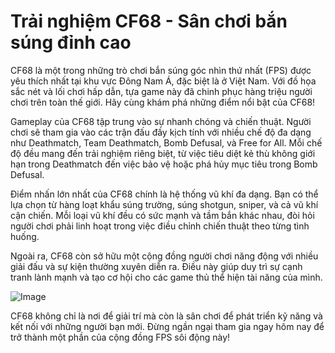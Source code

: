 # Trải nghiệm CF68 - Sân chơi bắn súng đỉnh cao

CF68 là một trong những trò chơi bắn súng góc nhìn thứ nhất (FPS) được yêu thích nhất tại khu vực Đông Nam Á, đặc biệt là ở Việt Nam. Với đồ họa sắc nét và lối chơi hấp dẫn, tựa game này đã chinh phục hàng triệu người chơi trên toàn thế giới. Hãy cùng khám phá những điểm nổi bật của CF68!

Gameplay của CF68 tập trung vào sự nhanh chóng và chiến thuật. Người chơi sẽ tham gia vào các trận đấu đầy kịch tính với nhiều chế độ đa dạng như Deathmatch, Team Deathmatch, Bomb Defusal, và Free for All. Mỗi chế độ đều mang đến trải nghiệm riêng biệt, từ việc tiêu diệt kẻ thù không giới hạn trong Deathmatch đến việc bảo vệ hoặc phá hủy mục tiêu trong Bomb Defusal.

Điểm nhấn lớn nhất của CF68 chính là hệ thống vũ khí đa dạng. Bạn có thể lựa chọn từ hàng loạt khẩu súng trường, súng shotgun, sniper, và cả vũ khí cận chiến. Mỗi loại vũ khí đều có sức mạnh và tầm bắn khác nhau, đòi hỏi người chơi phải linh hoạt trong việc điều chỉnh chiến thuật theo từng tình huống.

Ngoài ra, CF68 còn sở hữu một cộng đồng người chơi năng động với nhiều giải đấu và sự kiện thường xuyên diễn ra. Điều này giúp duy trì sự cạnh tranh lành mạnh và tạo cơ hội cho các game thủ thể hiện tài năng của mình.

![Image](https://github.com/user-attachments/assets/bd51ea9f-0666-407b-a7a7-98ead6de688c)

CF68 không chỉ là nơi để giải trí mà còn là sân chơi để phát triển kỹ năng và kết nối với những người bạn mới. Đừng ngần ngại tham gia ngay hôm nay để trở thành một phần của cộng đồng FPS sôi động này!